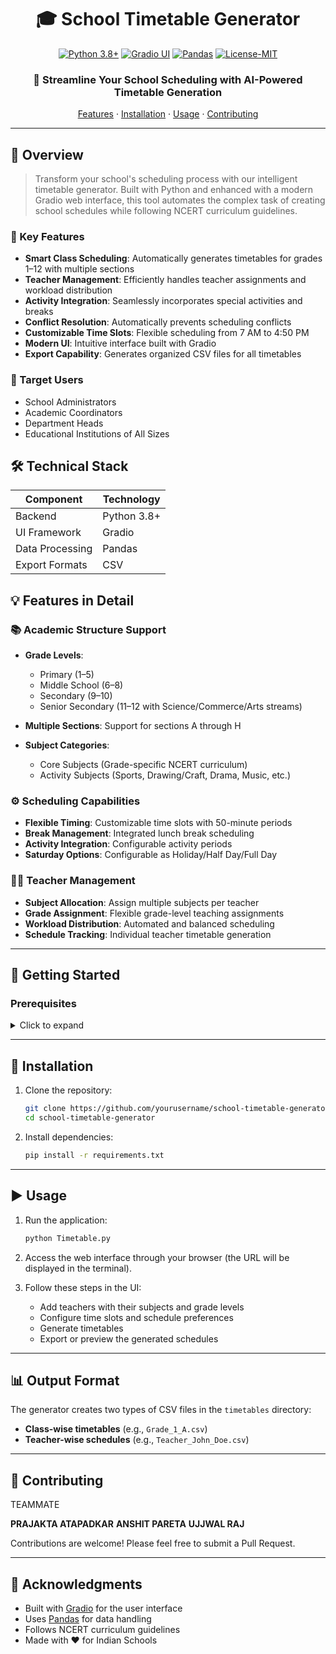 <div align="center">

# 🎓 School Timetable Generator

[![Python 3.8+](https://img.shields.io/badge/Python-3.8%2B-blue.svg)](https://www.python.org/downloads/)
[![Gradio UI](https://img.shields.io/badge/Gradio-UI-orange.svg)](https://gradio.app/)
[![Pandas](https://img.shields.io/badge/Pandas-Data-red.svg)](https://pandas.pydata.org/)
[![License-MIT](https://img.shields.io/badge/License-MIT-blue.svg)](LICENSE)

### 🚀 Streamline Your School Scheduling with AI-Powered Timetable Generation

[Features](#features-in-detail) · [Installation](#installation) · [Usage](#usage) · [Contributing](#contributing)

</div>

---

## 🌟 Overview

> Transform your school's scheduling process with our intelligent timetable generator. Built with Python and enhanced with a modern Gradio web interface, this tool automates the complex task of creating school schedules while following NCERT curriculum guidelines.

### 📝 Key Features

* **Smart Class Scheduling**: Automatically generates timetables for grades 1–12 with multiple sections
* **Teacher Management**: Efficiently handles teacher assignments and workload distribution
* **Activity Integration**: Seamlessly incorporates special activities and breaks
* **Conflict Resolution**: Automatically prevents scheduling conflicts
* **Customizable Time Slots**: Flexible scheduling from 7 AM to 4:50 PM
* **Modern UI**: Intuitive interface built with Gradio
* **Export Capability**: Generates organized CSV files for all timetables

### 🎯 Target Users

* School Administrators
* Academic Coordinators
* Department Heads
* Educational Institutions of All Sizes

## 🛠️ Technical Stack

| Component       | Technology  |
| --------------- | ----------- |
| Backend         | Python 3.8+ |
| UI Framework    | Gradio      |
| Data Processing | Pandas      |
| Export Formats  | CSV         |

## 💡 Features in Detail

### 📚 Academic Structure Support

* **Grade Levels**:

  * Primary (1–5)
  * Middle School (6–8)
  * Secondary (9–10)
  * Senior Secondary (11–12 with Science/Commerce/Arts streams)
* **Multiple Sections**: Support for sections A through H
* **Subject Categories**:

  * Core Subjects (Grade-specific NCERT curriculum)
  * Activity Subjects (Sports, Drawing/Craft, Drama, Music, etc.)

### ⚙️ Scheduling Capabilities

* **Flexible Timing**: Customizable time slots with 50-minute periods
* **Break Management**: Integrated lunch break scheduling
* **Activity Integration**: Configurable activity periods
* **Saturday Options**: Configurable as Holiday/Half Day/Full Day

### 👩‍🏫 Teacher Management

* **Subject Allocation**: Assign multiple subjects per teacher
* **Grade Assignment**: Flexible grade-level teaching assignments
* **Workload Distribution**: Automated and balanced scheduling
* **Schedule Tracking**: Individual teacher timetable generation

---

## 🚀 Getting Started

### Prerequisites

<details>
<summary>Click to expand</summary>

* Python 3.8 or higher
* Required Python packages:

  ```bash
  pip install pandas gradio
  ```

</details>

---

## 🔧 Installation

1. Clone the repository:

   ```bash
   git clone https://github.com/yourusername/school-timetable-generator.git
   cd school-timetable-generator
   ```

2. Install dependencies:

   ```bash
   pip install -r requirements.txt
   ```

---

## ▶️ Usage

1. Run the application:

   ```bash
   python Timetable.py
   ```

2. Access the web interface through your browser (the URL will be displayed in the terminal).

3. Follow these steps in the UI:

   * Add teachers with their subjects and grade levels
   * Configure time slots and schedule preferences
   * Generate timetables
   * Export or preview the generated schedules

---

## 📊 Output Format

The generator creates two types of CSV files in the `timetables` directory:

* **Class-wise timetables** (e.g., `Grade_1_A.csv`)
* **Teacher-wise schedules** (e.g., `Teacher_John_Doe.csv`)

---

## 🤝 Contributing
TEAMMATE 

**PRAJAKTA ATAPADKAR**
**ANSHIT PARETA**
**UJJWAL RAJ** 

Contributions are welcome! Please feel free to submit a Pull Request.

---

## 🙏 Acknowledgments

* Built with [Gradio](https://gradio.app/) for the user interface
* Uses [Pandas](https://pandas.pydata.org/) for data handling
* Follows NCERT curriculum guidelines
* Made with ❤️ for Indian Schools
